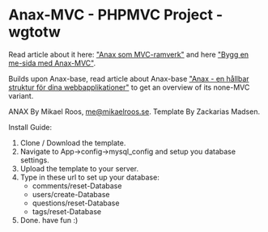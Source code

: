 Anax-MVC - PHPMVC Project - wgtotw
=========

Read article about it here: ["Anax som MVC-ramverk"](http://dbwebb.se/kunskap/anax-som-mvc-ramverk) and here ["Bygg en me-sida med Anax-MVC"](http://dbwebb.se/kunskap/bygg-en-me-sida-med-anax-mvc).

Builds upon Anax-base, read article about Anax-base ["Anax - en hållbar struktur för dina webbapplikationer"](http://dbwebb.se/kunskap/anax-en-hallbar-struktur-for-dina-webbapplikationer) to get an overview of its none-MVC variant.

ANAX By Mikael Roos, me@mikaelroos.se.
Template By Zackarias Madsen.

Install Guide:

1. Clone / Download the template.
2. Navigate to App->config->mysql_config and setup you database settings.
3. Upload the template to your server.
4. Type in these url to set up your database:
    * comments/reset-Database
    * users/create-Database
    * questions/reset-Database
    * tags/reset-Database
5. Done. have fun :)

